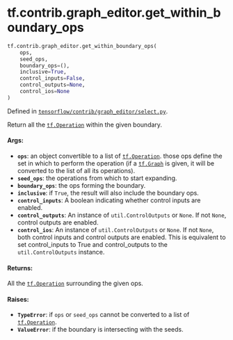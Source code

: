 <div itemscope itemtype="http://developers.google.com/ReferenceObject">
<meta itemprop="name" content="tf.contrib.graph_editor.get_within_boundary_ops" />
<meta itemprop="path" content="Stable" />
</div>

# tf.contrib.graph_editor.get_within_boundary_ops

``` python
tf.contrib.graph_editor.get_within_boundary_ops(
    ops,
    seed_ops,
    boundary_ops=(),
    inclusive=True,
    control_inputs=False,
    control_outputs=None,
    control_ios=None
)
```



Defined in [`tensorflow/contrib/graph_editor/select.py`](/code/stable/tensorflow/contrib/graph_editor/select.py).

Return all the <a href="../../../tf/Operation.md"><code>tf.Operation</code></a> within the given boundary.

#### Args:

* <b>`ops`</b>: an object convertible to a list of <a href="../../../tf/Operation.md"><code>tf.Operation</code></a>. those ops define the
    set in which to perform the operation (if a <a href="../../../tf/Graph.md"><code>tf.Graph</code></a> is given, it
    will be converted to the list of all its operations).
* <b>`seed_ops`</b>: the operations from which to start expanding.
* <b>`boundary_ops`</b>: the ops forming the boundary.
* <b>`inclusive`</b>: if `True`, the result will also include the boundary ops.
* <b>`control_inputs`</b>: A boolean indicating whether control inputs are enabled.
* <b>`control_outputs`</b>: An instance of `util.ControlOutputs` or `None`. If not
    `None`, control outputs are enabled.
* <b>`control_ios`</b>:  An instance of `util.ControlOutputs` or `None`. If not
    `None`, both control inputs and control outputs are enabled. This is
    equivalent to set control_inputs to True and control_outputs to
    the `util.ControlOutputs` instance.

#### Returns:

All the <a href="../../../tf/Operation.md"><code>tf.Operation</code></a> surrounding the given ops.

#### Raises:

* <b>`TypeError`</b>: if `ops` or `seed_ops` cannot be converted to a list of
    <a href="../../../tf/Operation.md"><code>tf.Operation</code></a>.
* <b>`ValueError`</b>: if the boundary is intersecting with the seeds.